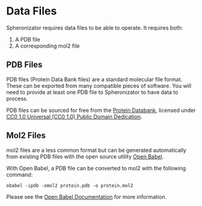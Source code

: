 # Data Files
Spheronizator requires data files to be able to operate. It requires both:
1. A PDB file
2. A corresponding mol2 file

## PDB Files
PDB files (Protein Data Bank files) are a standard molecular file format. These can be exported from many compatible pieces of software. You will need to provide at least one PDB file to Spheronizator to have data to process.

PDB files can be sourced for free from the [Protein Databank](https://www.rcsb.org/), licensed under [CC0 1.0 Universal (CC0 1.0) Public Domain Dedication](https://creativecommons.org/publicdomain/zero/1.0/).

## Mol2 Files
mol2 files are a less common format but can be generated automatically from existing PDB files with the open source utility [Open Babel](https://openbabel.org/).

With Open Babel, a PDB file can be converted to mol2 with the following command:
```
obabel -ipdb -omol2 protein.pdb -o protein.mol2
```
Please see the [Open Babel Documentation](https://openbabel.org/docs/) for more information.